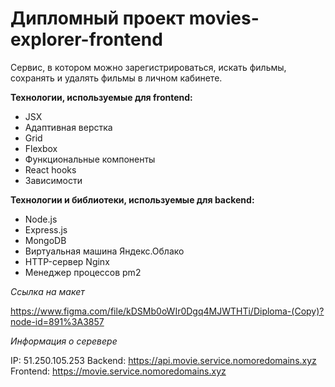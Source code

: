 # Дипломный проект movies-explorer-frontend

Сервис, в котором можно зарегистрироваться, искать фильмы, сохранять и удалять фильмы в личном кабинете.  

**Технологии, используемые для frontend:**

- JSX
- Адаптивная верстка
- Grid
- Flexbox
- Функциональные компоненты
- React hooks
- Зависимости

**Технологии и библиотеки, используемые для backend:**
- Node.js
- Express.js
- MongoDB
- Виртуальная машина Яндекс.Облако
- HTTP-сервер Nginx
- Менеджер процессов pm2

*Ссылка на макет*  

https://www.figma.com/file/kDSMb0oWIr0Dgq4MJWTHTi/Diploma-(Copy)?node-id=891%3A3857

*Информация о серевере*

IP: 51.250.105.253
Backend: https://api.movie.service.nomoredomains.xyz
Frontend: https://movie.service.nomoredomains.xyz